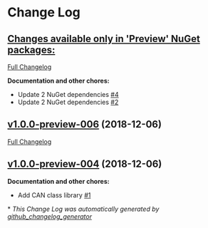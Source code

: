 # Change Log

## [**Changes available only in 'Preview' NuGet packages:**](https://github.com/nanoframework/lib-nanoFramework.Devices.Can/tree/HEAD)

[Full Changelog](https://github.com/nanoframework/lib-nanoFramework.Devices.Can/compare/v1.0.0-preview-006...HEAD)

**Documentation and other chores:**

- Update 2 NuGet dependencies [\#4](https://github.com/nanoframework/lib-nanoFramework.Devices.Can/pull/4)
- Update 2 NuGet dependencies [\#2](https://github.com/nanoframework/lib-nanoFramework.Devices.Can/pull/2)

## [v1.0.0-preview-006](https://github.com/nanoframework/lib-nanoFramework.Devices.Can/tree/v1.0.0-preview-006) (2018-12-06)
[Full Changelog](https://github.com/nanoframework/lib-nanoFramework.Devices.Can/compare/v1.0.0-preview-004...v1.0.0-preview-006)

## [v1.0.0-preview-004](https://github.com/nanoframework/lib-nanoFramework.Devices.Can/tree/v1.0.0-preview-004) (2018-12-06)
**Documentation and other chores:**

- Add CAN class library [\#1](https://github.com/nanoframework/lib-nanoFramework.Devices.Can/pull/1)



\* *This Change Log was automatically generated by [github_changelog_generator](https://github.com/skywinder/Github-Changelog-Generator)*